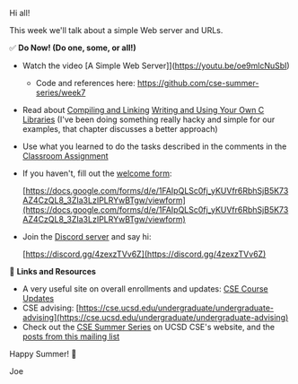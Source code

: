 Hi all!

This week we'll talk about a simple Web server and URLs.

✅ **Do Now! (Do one, some, or all!)**

- Watch the video [A Simple Web Server]](https://youtu.be/oe9mlcNuSbI)
    - Code and references here: https://github.com/cse-summer-series/week7
- Read about [Compiling and Linking](https://diveintosystems.org/book/C2-C_depth/advanced_libraries.html) [Writing and Using Your Own C Libraries](https://diveintosystems.org/book/C2-C_depth/advanced_writing_libraries.html) (I've been doing something really hacky and simple for our examples, that chapter discusses a better approach)
- Use what you learned to do the tasks described in the comments in the [Classroom Assignment](https://classroom.github.com/a/7PtyZev5)
- If you haven't, fill out the [welcome form](https://docs.google.com/forms/d/e/1FAIpQLSc0fj_yKUVfr6RbhSjB5K73AZ4CzQL8_3ZIa3LzIPLRYwBTgw/viewform):
  
  [https://docs.google.com/forms/d/e/1FAIpQLSc0fj_yKUVfr6RbhSjB5K73AZ4CzQL8_3ZIa3LzIPLRYwBTgw/viewform](https://docs.google.com/forms/d/e/1FAIpQLSc0fj_yKUVfr6RbhSjB5K73AZ4CzQL8_3ZIa3LzIPLRYwBTgw/viewform)

- Join the [Discord server](https://discord.gg/4zexzTVv6Z) and say hi:
  
  [https://discord.gg/4zexzTVv6Z](https://discord.gg/4zexzTVv6Z)

🔗 **Links and Resources**

- A very useful site on overall enrollments and updates: [CSE Course Updates](https://cse.ucsd.edu/undergraduate/fall-2024-undergraduate-course-updates)
- CSE advising: [https://cse.ucsd.edu/undergraduate/undergraduate-advising](https://cse.ucsd.edu/undergraduate/undergraduate-advising)
- Check out the [CSE Summer Series](https://cse.ucsd.edu/undergraduate/cse-summer-series) on UCSD CSE's website, and the [posts from this mailing list](https://cse-summer-series.github.io/2024/)

Happy Summer! 🌅

Joe